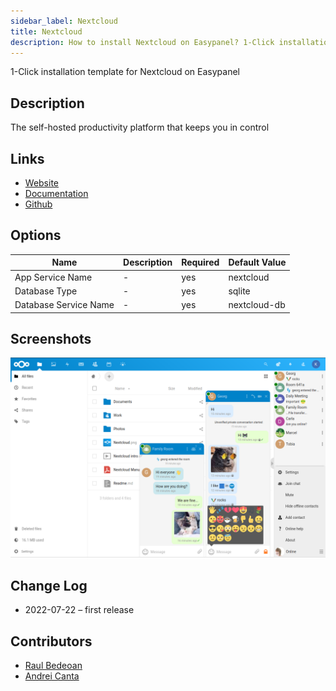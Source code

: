 ```yaml
---
sidebar_label: Nextcloud
title: Nextcloud
description: How to install Nextcloud on Easypanel? 1-Click installation template for Nextcloud on Easypanel
---
```


<!-- generated -->

1-Click installation template for Nextcloud on Easypanel

## Description

The self-hosted productivity platform that keeps you in control

## Links

- [Website](https://nextcloud.com/)
- [Documentation](https://docs.nextcloud.com/)
- [Github](https://github.com/nextcloud)

## Options

Name | Description | Required | Default Value
-|-|-|-
App Service Name | - | yes | nextcloud
Database Type | - | yes | sqlite
Database Service Name | - | yes | nextcloud-db

## Screenshots

![Nextcloud Screenshot](./assets/screenshot.png)

## Change Log

- 2022-07-22 – first release

## Contributors

- [Raul Bedeoan](https://github.com/bedeoan)
- [Andrei Canta](https://github.com/deiucanta)
